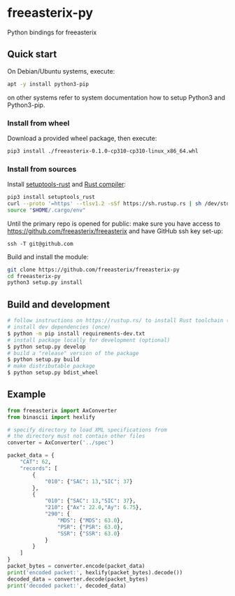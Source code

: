 # freeasterix-py
Python bindings for freeasterix

## Quick start

On Debian/Ubuntu systems, execute:

```bash
apt -y install python3-pip
```

on other systems refer to system documentation how to setup Python3 and
Python3-pip.

### Install from wheel

Download a provided wheel package, then execute:

```bash
pip3 install ./freeasterix-0.1.0-cp310-cp310-linux_x86_64.whl
```

### Install from sources

Install [setuptools-rust](https://pypi.org/project/setuptools-rust/) and [Rust
compiler](https://www.rust-lang.org/tools/install):

```bash
pip3 install setuptools_rust
curl --proto '=https' --tlsv1.2 -sSf https://sh.rustup.rs | sh /dev/stdin -y -c rustc
source "$HOME/.cargo/env"
```

Until the primary repo is opened for public: make sure you have access to
<https://github.com/freeasterix/freeasterix> and have GitHub ssh key set-up:

```
ssh -T git@github.com
```

Build and install the module:

```bash
git clone https://github.com/freeasterix/freeasterix-py
cd freeasterix-py
python3 setup.py install
```

## Build and development

```bash
# follow instructions on https://rustup.rs/ to install Rust toolchain (once)
# install dev dependencies (once)
$ python -m pip install requirements-dev.txt
# install package locally for development (optional)
$ python setup.py develop
# build a "release" version of the package
$ python setup.py build
# make distributable package
$ python setup.py bdist_wheel
```

## Example

```python
from freeasterix import AxConverter
from binascii import hexlify

# specify directory to load XML specifications from
# the directory must not contain other files
converter = AxConverter('../spec')

packet_data = {
    "CAT": 62,
    "records": [
        {
            "010": {"SAC": 13,"SIC": 37}
        },
        {
            "010": {"SAC": 13,"SIC": 37},
            "210": {"Ax": 22.0,"Ay": 6.75},
            "290": {
                "MDS": {"MDS": 63.0},
                "PSR": {"PSR": 63.0},
                "SSR": {"SSR": 63.0}
            }
        }
    ]
}
packet_bytes = converter.encode(packet_data)
print('encoded packet:', hexlify(packet_bytes).decode())
decoded_data = converter.decode(packet_bytes)
print('decoded packet:', decoded_data)
```
